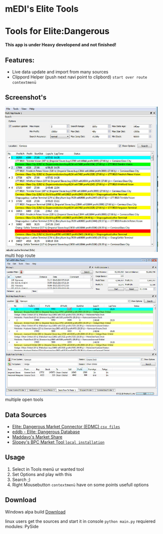 # mEDI's Elite Tools

Tools for Elite:Dangerous
========
**This app is under Heavy developend and not finished!**

## Features: ##
* Live data update and import from many sources
* Clippord Helper (push next navi point to clipbord) `start over route contextmenü`


## Screenshot's ##
![Multi Hop Route screenshot](screenshots/eliteTools.jpg)
multi hop route
![Multi Window screenshot](screenshots/dockwidgetexample.jpg)
multiple open tools


## Data Sources ##
* [Elite: Dangerous Market Connector (EDMC) `csv files`](https://github.com/Marginal/EDMarketConnector)
* [eddb - Elite: Dangerous Database](http://eddb.io)
* [Maddavo's Market Share](http://www.davek.com.au/td/)
* [Slopey's BPC Market Tool `local installation`](https://forums.frontier.co.uk/showthread.php?t=76081)


## Usage ##
1. Select in Tools menü ur wanted tool
2. Set Options and play with this
3. Search ;)
4. Right Mousebutton `contextmenü` have on some points usefull options


## Download ##

Windows alpa build [Download](http://tmp.medi.li/mediselitetools.7z)

linux users get the sources and start it in console `python main.py`
requiered modules: PySide

